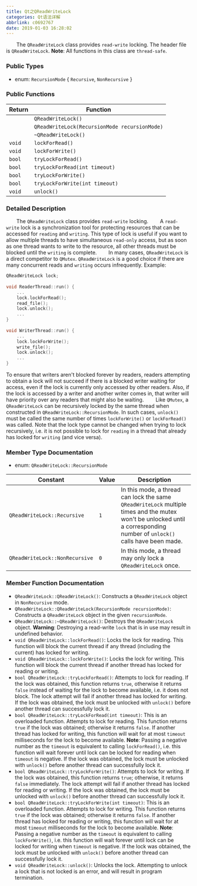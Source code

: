 ```yaml
---
title: Qt之QReadWriteLock
categories: Qt语法详解
abbrlink: c0692767
date: 2019-01-03 16:28:02
---
```

&emsp;&emsp;The `QReadWriteLock` class provides `read-write` locking. The header file is `QReadWriteLock`. **Note**: All functions in this class are `thread-safe`.

### Public Types

- enum: `RecursionMode` { `Recursive`, `NonRecursive` }

### Public Functions

Return | Function
-------|---------
       | `QReadWriteLock()`
       | `QReadWriteLock(RecursionMode recursionMode)`
       | `~QReadWriteLock()`
`void` | `lockForRead()`
`void` | `lockForWrite()`
`bool` | `tryLockForRead()`
`bool` | `tryLockForRead(int timeout)`
`bool` | `tryLockForWrite()`
`bool` | `tryLockForWrite(int timeout)`
`void` | `unlock()`

### Detailed Description

&emsp;&emsp;The `QReadWriteLock` class provides `read-write` locking.
&emsp;&emsp;A `read-write` lock is a synchronization tool for protecting resources that can be accessed for `reading` and `writing`. This type of lock is useful if you want to allow multiple threads to have simultaneous `read-only` access, but as soon as one thread wants to write to the resource, all other threads must be blocked until the `writing` is complete.
&emsp;&emsp;In many cases, `QReadWriteLock` is a direct competitor to `QMutex`. `QReadWriteLock` is a good choice if there are many concurrent reads and `writing` occurs infrequently. Example:

``` cpp
QReadWriteLock lock;
​
void ReaderThread::run() {
    ...
    lock.lockForRead();
    read_file();
    lock.unlock();
    ...
}
​
void WriterThread::run() {
    ...
    lock.lockForWrite();
    write_file();
    lock.unlock();
    ...
}
```

To ensure that writers aren't blocked forever by readers, readers attempting to obtain a lock will not succeed if there is a blocked writer waiting for access, even if the lock is currently only accessed by other readers. Also, if the lock is accessed by a writer and another writer comes in, that writer will have priority over any readers that might also be waiting.
&emsp;&emsp;Like `QMutex`, a `QReadWriteLock` can be recursively locked by the same thread when constructed in `QReadWriteLock::RecursionMode`. In such cases, `unlock()` must be called the same number of times `lockForWrite()` or `lockForRead()` was called. Note that the lock type cannot be changed when trying to lock recursively, i.e. it is not possible to lock for `reading` in a thread that already has locked for `writing` (and vice versa).

### Member Type Documentation

- enum: `QReadWriteLock::RecursionMode`

Constant                       | Value | Description
-------------------------------|-------|------------
`QReadWriteLock::Recursive`    | `1`   | In this mode, a thread can lock the same `QReadWriteLock` multiple times and the mutex won't be unlocked until a corresponding number of `unlock()` calls have been made.
`QReadWriteLock::NonRecursive` | `0`   | In this mode, a thread may only lock a `QReadWriteLock` once.

### Member Function Documentation

- `QReadWriteLock::QReadWriteLock()`: Constructs a `QReadWriteLock` object in `NonRecursive` mode.
- `QReadWriteLock::QReadWriteLock(RecursionMode recursionMode)`: Constructs a `QReadWriteLock` object in the given `recursionMode`.
- `QReadWriteLock::~QReadWriteLock()`: Destroys the `QReadWriteLock` object. **Warning**: Destroying a read-write `lock` that is in use may result in undefined behavior.
- `void QReadWriteLock::lockForRead()`: Locks the lock for reading. This function will block the current thread if any thread (including the current) has locked for writing.
- `void QReadWriteLock::lockForWrite()`: Locks the lock for writing. This function will block the current thread if another thread has locked for reading or writing.
- `bool QReadWriteLock::tryLockForRead()`: Attempts to lock for reading. If the lock was obtained, this function returns `true`, otherwise it returns `false` instead of waiting for the lock to become available, i.e. it does not block. The lock attempt will fail if another thread has locked for writing. If the lock was obtained, the lock must be unlocked with `unlock()` before another thread can successfully lock it.
- `bool QReadWriteLock::tryLockForRead(int timeout)`: This is an overloaded function. Attempts to lock for reading. This function returns `true` if the lock was obtained; otherwise it returns `false`. If another thread has locked for writing, this function will wait for at most `timeout` milliseconds for the lock to become available. **Note**: Passing a negative number as the `timeout` is equivalent to calling `lockForRead()`, i.e. this function will wait forever until lock can be locked for reading when `timeout` is negative. If the lock was obtained, the lock must be unlocked with `unlock()` before another thread can successfully lock it.
- `bool QReadWriteLock::tryLockForWrite()`: Attempts to lock for writing. If the lock was obtained, this function returns `true`; otherwise, it returns `false` immediately. The lock attempt will fail if another thread has locked for reading or writing. If the lock was obtained, the lock must be unlocked with `unlock()` before another thread can successfully lock it.
- `bool QReadWriteLock::tryLockForWrite(int timeout)`: This is an overloaded function. Attempts to lock for writing. This function returns `true` if the lock was obtained; otherwise it returns `false`. If another thread has locked for reading or writing, this function will wait for at most `timeout` milliseconds for the lock to become available. **Note**: Passing a negative number as the `timeout` is equivalent to calling `lockForWrite()`, i.e. this function will wait forever until lock can be locked for writing when `timeout` is negative. If the lock was obtained, the lock must be unlocked with `unlock()` before another thread can successfully lock it.
- `void QReadWriteLock::unlock()`: Unlocks the lock. Attempting to unlock a lock that is not locked is an error, and will result in program termination.